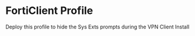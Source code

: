 # FortiClient Profile
Deploy this profile to hide the Sys Exts prompts during the VPN Client Install

